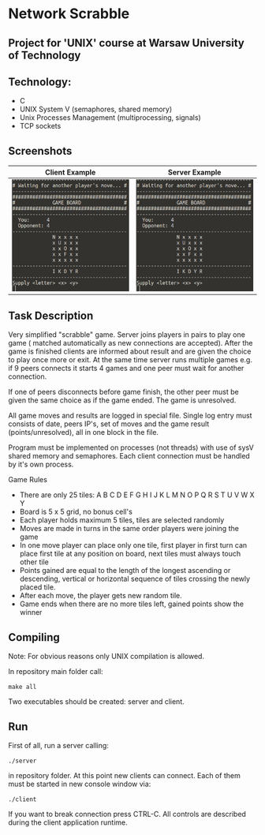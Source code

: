 # Network Scrabble
## Project for 'UNIX' course at Warsaw University of Technology

## Technology:
- C
- UNIX System V (semaphores, shared memory)
- Unix Processes Management (multiprocessing, signals)
- TCP sockets

## Screenshots

Client Example           |  Server Example
:-------------------------:|:-------------------------:
![alt tag](https://raw.githubusercontent.com/dybiszb/NetworkScrabble/master/img/client_scr.png)  |  ![alt tag](https://raw.githubusercontent.com/dybiszb/NetworkScrabble/master/img/client_scr.png)

## Task Description
Very simplified "scrabble" game. Server joins players in pairs to play one game ( matched automatically as new connections are accepted). After the game is finished clients are informed about result and are given the choice to play once more or exit. At the same time server runs multiple games e.g. if 9 peers connects it starts 4 games and one peer must wait for another connection.

If one of peers disconnects before game finish, the other peer must be given the same choice as if the game ended. The game is unresolved.

All game moves and results are logged in special file. Single log entry must consists of date, peers IP's, set of moves and the game result (points/unresolved), all in one block in the file.

Program must be implemented on processes (not threads) with use of sysV shared memory and semaphores. Each client connection must be handled by it's own process.

Game Rules

- There are only 25 tiles: A B C D E F G H I J K L M N O P Q R S T U V W X Y
- Board is 5 x 5 grid, no bonus cell's
- Each player holds maximum 5 tiles, tiles are selected randomly
- Moves are made in turns in the same order players were joining the game
- In one move player can place only one tile, first player in first turn can place first tile at any position on board, next tiles must always touch other tile
- Points gained are equal to the length of the longest ascending or descending, vertical or horizontal sequence of tiles crossing the newly placed tile.
- After each move, the player gets new random tile.
- Game ends when there are no more tiles left, gained points show the winner

## Compiling<a name="compile"></a>
Note: For obvious reasons only UNIX compilation is allowed.

In repository main folder call:

```
make all
```

Two executables should be created: server and client.

## Run<a name="run"></a>

First of all, run a server calling:
```
./server
```
in repository folder. At this point new clients can connect. Each of them
must be started in new console window via:
```
./client
```
If you want to break connection press CTRL-C. All controls are described
during the client application runtime.